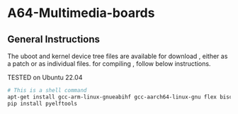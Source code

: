 # A64-Multimedia-boards
## General Instructions
The uboot and kernel device tree files are available for download , either as a patch or as individual files.
for compiling , follow below instructions.

TESTED on Ubuntu 22.04

```sh
# This is a shell command
apt-get install gcc-arm-linux-gnueabihf gcc-aarch64-linux-gnu flex bison swig python3-dev device-tree-compiler git libncurses-dev python3-setuptools libssl-dev pip2 pip
pip install pyelftools
